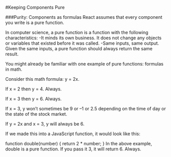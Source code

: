 #Keeping Components Pure

###Purity: Components as formulas
React assumes that every component you write is a pure function.

In computer science, a pure function is a function with the following characteristics:
-It minds its own business. It does not change any objects or variables that existed before it was called.
-Same inputs, same output. Given the same inputs, a pure function should always return the same result.

You might already be familiar with one example of pure functions: formulas in math.

Consider this math formula: y = 2x.

If x = 2 then y = 4. Always.

If x = 3 then y = 6. Always.

If x = 3, y won’t sometimes be 9 or –1 or 2.5 depending on the time of day or the state of the stock market.

If y = 2x and x = 3, y will always be 6.

If we made this into a JavaScript function, it would look like this:

function double(number) {
return 2 \* number;
}
In the above example, double is a pure function. If you pass it 3, it will return 6. Always.
